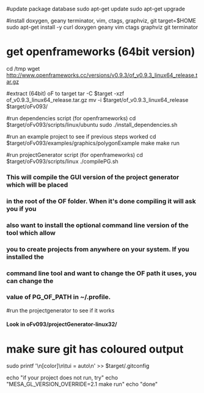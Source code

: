 #update package database
sudo apt-get update
sudo apt-get upgrade

#install doxygen, geany terminator, vim, ctags, graphviz, git
target=$HOME
sudo apt-get install -y curl doxygen geany vim ctags graphviz git terminator

# get openframeworks (64bit version)
cd /tmp 
wget http://www.openframeworks.cc/versions/v0.9.3/of_v0.9.3_linux64_release.tar.gz

#extract (64bit) oF to target
tar -C $target -xzf of_v0.9.3_linux64_release.tar.gz 
mv -i $target/of_v0.9.3_linux64_release $target/oFv093/ 


#run dependencies script (for openframeworks)
cd $target/oFv093/scripts/linux/ubuntu
sudo ./install_dependencies.sh



#run an example project to see if previous steps worked
cd $target/oFv093/examples/graphics/polygonExample
make
make run

#run projectGenerator script (for openframeworks)
cd $target/oFv093/scripts/linux
./compilePG.sh


### This will compile the GUI version of the project generator which will be placed
### in the root of the OF folder. When it's done compiling it will ask you if you
### also want to install the optional command line version of the tool which allow
### you to create projects from anywhere on your system. If you installed the 
### command line tool and want to change the OF path it uses, you can change the 
### value of PG_OF_PATH in ~/.profile.


#run the projectgenerator to see if it works

#### Look in oFv093/projectGenerator-linux32/


# make sure git has coloured output
sudo printf '\n[color]\n\tui = auto\n' >> $target/.gitconfig

echo "if your project does not run, try"
echo "MESA_GL_VERSION_OVERRIDE=2.1 make run"
echo "done"
